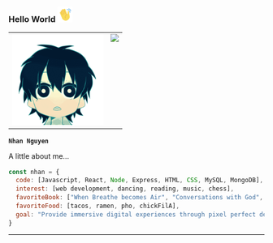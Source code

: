 ### Hello World <img src="waving.gif" width="30">

<table>
  <tr>
    <td valign="top"><img src="littledude.gif" width="180"/></td>
    <td valign="top"><img src="https://github-readme-stats.vercel.app/api?username=nhanng19&show_icons=true&theme=github_dark"/></td>
  </tr>
</table>

**`Nhan Nguyen`**


A little about me...
```javascript
const nhan = {
  code: [Javascript, React, Node, Express, HTML, CSS, MySQL, MongoDB],
  interest: [web development, dancing, reading, music, chess],
  favoriteBook: ["When Breathe becomes Air", "Conversations with God", "Sapiens", "The Gospel of Matthew"],
  favoriteFood: [tacos, ramen, pho, chickFilA],
  goal: "Provide immersive digital experiences through pixel perfect design and development"
}
```
------------------




